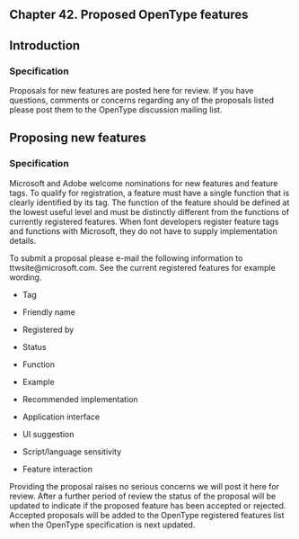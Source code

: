 <div xmlns="http://www.w3.org/1999/xhtml" role="" class="chapter"><div class="titlepage"><div><div><h2 class="title"><a name="chapter.proposed_features"></a>Chapter 42. Proposed OpenType features</h2></div></div></div><div role="fragment" class="section"><div class="titlepage"><div><div><h2 class="title" style="clear: both"><a name="idm80790101888"></a>Introduction</h2></div></div></div><div role="specification" class="section"><div class="titlepage"><div><div><h3 class="title"><a name="section.42.1.1"></a>Specification</h3></div></div></div><p role="">Proposals for new features are posted here for
	review. If you have questions, comments or concerns regarding
	any of the proposals listed please post them to the OpenType
	discussion mailing list.</p></div></div><div role="fragment" class="section"><div class="titlepage"><div><div><h2 class="title" style="clear: both"><a name="idm80790099024"></a>Proposing new features</h2></div></div></div><div role="specification" class="section"><div class="titlepage"><div><div><h3 class="title"><a name="section.42.2.1"></a>Specification</h3></div></div></div><p role=""> Microsoft and Adobe welcome nominations for new
	  features and feature tags. To qualify for registration, a
	  feature must have a single function that is clearly
	  identified by its tag. The function of the feature should be
	  defined at the lowest useful level and must be distinctly
	  different from the functions of currently registered
	  features. When font developers register feature tags and
	  functions with Microsoft, they do not have to supply
	  implementation details.</p><p role="">To submit a proposal please e-mail the following
	  information to ttwsite@microsoft.com. See the current
	  registered features for example wording.</p><div role="" class="itemizedlist"><ul class="itemizedlist" style="list-style-type: disc; "><li role="" class="listitem"><p role="">Tag</p></li><li role="" class="listitem"><p role="">Friendly name</p></li><li role="" class="listitem"><p role="">Registered by</p></li><li role="" class="listitem"><p role="">Status</p></li><li role="" class="listitem"><p role="">Function</p></li><li role="" class="listitem"><p role="">Example</p></li><li role="" class="listitem"><p role="">Recommended implementation</p></li><li role="" class="listitem"><p role="">Application interface</p></li><li role="" class="listitem"><p role="">UI suggestion</p></li><li role="" class="listitem"><p role="">Script/language sensitivity</p></li><li role="" class="listitem"><p role="">Feature interaction</p></li></ul></div><p role="">Providing the proposal raises no serious concerns we will
	  post it here for review. After a further period of review the
	  status of the proposal will be updated to indicate if the
	  proposed feature has been accepted or rejected. Accepted
	  proposals will be added to the OpenType registered features
	  list when the OpenType specification is next updated.</p></div></div></div>